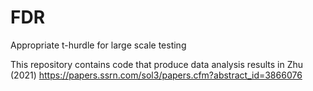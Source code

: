 # FDR
Appropriate t-hurdle for large scale testing

This repository contains code that produce data analysis results in Zhu (2021) https://papers.ssrn.com/sol3/papers.cfm?abstract_id=3866076
